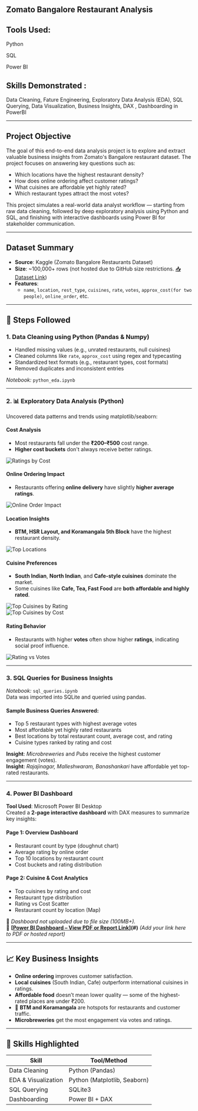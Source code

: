 ## Zomato Bangalore Restaurant Analysis

 
##  Tools Used:

Python

SQL

Power BI  

##  Skills Demonstrated :

Data Cleaning, Fature Engineering, Exploratory Data Analysis (EDA), SQL Querying, Data Visualization, Business Insights, DAX , Dashboarding in PowerBI 

---

##  Project Objective

The goal of this end-to-end data analysis project is to explore and extract valuable business insights from Zomato's Bangalore restaurant dataset. The project focuses on answering key questions such as:

- Which locations have the highest restaurant density?
- How does online ordering affect customer ratings?
- What cuisines are affordable yet highly rated?
- Which restaurant types attract the most votes?

This project simulates a real-world data analyst workflow — starting from raw data cleaning, followed by deep exploratory analysis using Python and SQL, and finishing with interactive dashboards using Power BI for stakeholder communication.

---

## Dataset Summary

-  **Source**: Kaggle (Zomato Bangalore Restaurants Dataset)  
-  **Size**: ~100,000+ rows (not hosted due to GitHub size restrictions. [📥 Dataset Link](https://www.kaggle.com/datasets/shrutimehta/zomato-restaurants-data))  
- **Features**:  
  - `name`, `location`, `rest_type`, `cuisines`, `rate`, `votes`, `approx_cost(for two people)`, `online_order`, etc.

---

## 🔧 Steps Followed

### 1.  Data Cleaning using Python (Pandas & Numpy)

- Handled missing values (e.g., unrated restaurants, null cuisines)
- Cleaned columns like `rate`, `approx_cost` using regex and typecasting
- Standardized text formats (e.g., restaurant types, cost formats)
- Removed duplicates and inconsistent entries

 _Notebook:_ `python_eda.ipynb`

---

### 2. 📊 Exploratory Data Analysis (Python)

Uncovered data patterns and trends using matplotlib/seaborn:

#### Cost Analysis
- Most restaurants fall under the **₹200–₹500** cost range.
- **Higher cost buckets** don't always receive better ratings.

 ![Ratings by Cost](visuals/ratings_cost_boxplot.png)

####  Online Ordering Impact
- Restaurants offering **online delivery** have slightly **higher average ratings**.

 ![Online Order Impact](visuals/online_order_impact.png)

####  Location Insights
- **BTM, HSR Layout, and Koramangala 5th Block** have the highest restaurant density.
  
 ![Top Locations](visuals/top_locations.png)

####  Cuisine Preferences
- **South Indian**, **North Indian**, and **Cafe-style cuisines** dominate the market.
- Some cuisines like **Cafe, Tea, Fast Food** are **both affordable and highly rated**.

![Top Cuisines by Rating](visuals/top_cuisines_by_rating.png)  
 ![Top Cuisines by Cost](visuals/top_cuisines_cost.png)

#### Rating Behavior
- Restaurants with higher **votes** often show higher **ratings**, indicating social proof influence.

 ![Rating vs Votes](visuals/rating_vs_votes.png)

---

### 3.  SQL Queries for Business Insights

 _Notebook:_ `sql_queries.ipynb`  
Data was imported into SQLite and queried using pandas.

####  Sample Business Queries Answered:
- Top 5 restaurant types with highest average votes
- Most affordable yet highly rated restaurants
- Best locations by total restaurant count, average cost, and rating
- Cuisine types ranked by rating and cost

**Insight**: *Microbreweries* and *Pubs* receive the highest customer engagement (votes).  
**Insight**: *Rajajinagar, Malleshwaram, Banashankari* have affordable yet top-rated restaurants.

---

### 4.  Power BI Dashboard

**Tool Used**: Microsoft Power BI Desktop  
Created a **2-page interactive dashboard** with DAX measures to summarize key insights:

#### Page 1: Overview Dashboard
- Restaurant count by type (doughnut chart)
- Average rating by online order
- Top 10 locations by restaurant count
- Cost buckets and rating distribution

#### Page 2: Cuisine & Cost Analytics
- Top cuisines by rating and cost
- Restaurant type distribution
- Rating vs Cost Scatter
- Restaurant count by location (Map)

📁 _Dashboard not uploaded due to file size (100MB+)._  
🔗 **[[Power BI Dashboard – View PDF or Report Link]( https://drive.google.com/file/d/16MpP9xaVBKIArWt4Wa_XzeNLpHFvsaR2/view?usp=sharing)](#)** *(Add your link here to PDF or hosted report)*

---

## 📈 Key Business Insights

-  **Online ordering** improves customer satisfaction.
- **Local cuisines** (South Indian, Cafe) outperform international cuisines in ratings.
-  **Affordable food** doesn’t mean lower quality — some of the highest-rated places are under ₹200.
- 📍 **BTM and Koramangala** are hotspots for restaurants and customer traffic.
-  **Microbreweries** get the most engagement via votes and ratings.

---

## 🧠 Skills Highlighted

| Skill              | Tool/Method         |
|-------------------|---------------------|
| Data Cleaning      | Python (Pandas)     |
| EDA & Visualization| Python (Matplotlib, Seaborn) |
| SQL Querying       | SQLite3             |
| Dashboarding       | Power BI + DAX
